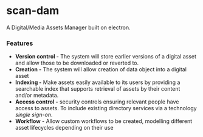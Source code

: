 # scan-dam
A Digital/Media Assets Manager built on electron. 

### Features
- **Version control -** The system will store earlier versions of a digital asset and allow those to be downloaded or reverted to.
- **Creation -** The system will allow creation of data object into a digital asset 
- **Indexing -** Make assets easily available to its users by providing a searchable index that supports retrieval of assets by their content and/or metadata. 
- **Access control -** security controls ensuring relevant people have access to assets. To include existing directory services via a technology _single sign-on_.
- **Workflow** - Allow custom workflows to be created, modelling different asset lifecycles depending on their use 
